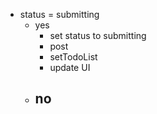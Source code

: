 - status = submitting
  - yes
    - set status to submitting
    - post
    - setTodoList
    - update UI
  - no
    -
